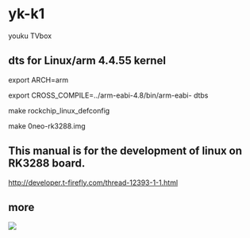 # yk-k1
youku TVbox

## dts for Linux/arm 4.4.55 kernel

export ARCH=arm

export CROSS_COMPILE=../arm-eabi-4.8/bin/arm-eabi- dtbs

make rockchip_linux_defconfig

make 0neo-rk3288.img

## This manual is for the development of linux on RK3288 board.
http://developer.t-firefly.com/thread-12393-1-1.html

## more
![](./QQG:493340645.jpg)
